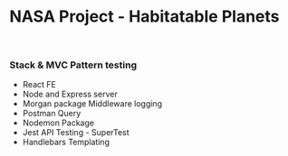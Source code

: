 <h1>NASA Project - Habitatable Planets</h1>
</br>
<h3>Stack & MVC Pattern testing</h3>
<ul>
<li>React FE</li>
<li>Node and Express server</li>
<li>Morgan package Middleware logging</li>
<li>Postman Query</li>
<li>Nodemon Package</li>
<li>Jest API Testing - SuperTest</li>
<li>Handlebars Templating</li>

</ul>
